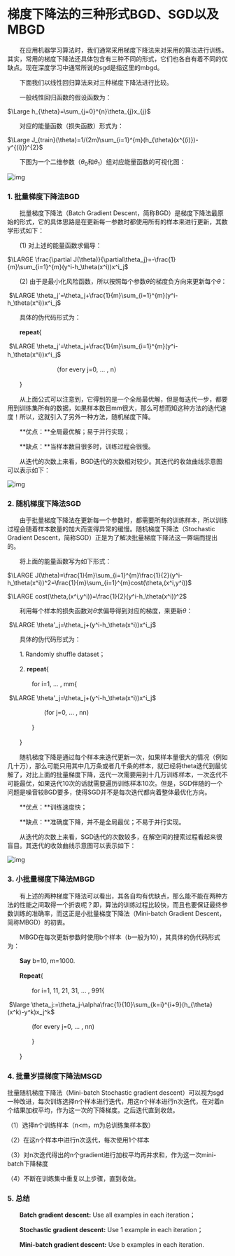 # 梯度下降法的三种形式BGD、SGD以及MBGD

　　在应用机器学习算法时，我们通常采用梯度下降法来对采用的算法进行训练。其实，常用的梯度下降法还具体包含有三种不同的形式，它们也各自有着不同的优缺点。现在深度学习中通常所说的sgd是指这里的mbgd。

　　下面我们以线性回归算法来对三种梯度下降法进行比较。

　　一般线性回归函数的假设函数为：

$\Large h_{\theta}=\sum_{j=0}^{n}\theta_{j}x_{j}$

　　对应的能量函数（损失函数）形式为：

$\Large J_{train}(\theta)=1/(2m)\sum_{i=1}^{m}(h_{\theta}(x^{(i)})-y^{(i)})^{2}$

　　下图为一个二维参数（$\theta_0$和$\theta_1$）组对应能量函数的可视化图：

![img](./picture/764050-20151230183324042-1022081727.png)

### 1. 批量梯度下降法BGD

 　　批量梯度下降法（Batch Gradient Descent，简称BGD）是梯度下降法最原始的形式，它的具体思路是在更新每一参数时都使用所有的样本来进行更新，其数学形式如下：

　　(1) 对上述的能量函数求偏导：

$\LARGE \frac{\partial J(\theta)}{\partial\theta_j}=-\frac{1}{m}\sum_{i=1}^{m}(y^i-h_\theta(x^i))x^i_j$

　　(2) 由于是最小化风险函数，所以按照每个参数$\theta$的梯度负方向来更新每个$\theta$：

​       $\LARGE \theta_j'=\theta_j+\frac{1}{m}\sum_{i=1}^{m}(y^i-h_\theta(x^i))x^i_j$

　　具体的伪代码形式为：

　　**repeat**{　　

​                              $\LARGE \theta_j'=\theta_j+\frac{1}{m}\sum_{i=1}^{m}(y^i-h_\theta(x^i))x^i_j$　　

　　　　　　　　（for every j=0, ... , n）

　　}

　　从上面公式可以注意到，它得到的是一个全局最优解，但是每迭代一步，都要用到训练集所有的数据，如果样本数目mm很大，那么可想而知这种方法的迭代速度！所以，这就引入了另外一种方法，随机梯度下降。

　　**优点：**全局最优解；易于并行实现；

　　**缺点：**当样本数目很多时，训练过程会很慢。

　　从迭代的次数上来看，BGD迭代的次数相对较少。其迭代的收敛曲线示意图可以表示如下：

![img](./picture/764050-20151230190320667-1412088485.png)

### 2. 随机梯度下降法SGD

　　由于批量梯度下降法在更新每一个参数时，都需要所有的训练样本，所以训练过程会随着样本数量的加大而变得异常的缓慢。随机梯度下降法（Stochastic Gradient Descent，简称SGD）正是为了解决批量梯度下降法这一弊端而提出的。

　　将上面的能量函数写为如下形式：

$\LARGE J(\theta)=\frac{1}{m}\sum_{i=1}^{m}\frac{1}{2}(y^i-h_\theta(x^i))^2=\frac{1}{m}\sum_{i=1}^{m}cost(\theta,(x^i,y^i))$

$\LARGE  cost(\theta,(x^i,y^i))=\frac{1}{2}(y^i-h_\theta(x^i))^2$

　　利用每个样本的损失函数对$\theta$求偏导得到对应的梯度，来更新$\theta$：

​       $\LARGE \theta'_j=\theta_j+(y^i-h_\theta(x^i))x^i_j$

　　具体的伪代码形式为：

  　　1. Randomly shuffle dataset；

  　　2. **repeat**{

　　　　for i=1, ... , mm{

​			$\LARGE \theta'_j=\theta_j+(y^i-h_\theta(x^i))x^i_j$

 　　　　　　(for j=0, ... , nn)

　　　　}

　　}

　　随机梯度下降是通过每个样本来迭代更新一次，如果样本量很大的情况（例如几十万），那么可能只用其中几万条或者几千条的样本，就已经将theta迭代到最优解了，对比上面的批量梯度下降，迭代一次需要用到十几万训练样本，一次迭代不可能最优，如果迭代10次的话就需要遍历训练样本10次。但是，SGD伴随的一个问题是噪音较BGD要多，使得SGD并不是每次迭代都向着整体最优化方向。

　　**优点：**训练速度快；

　　**缺点：**准确度下降，并不是全局最优；不易于并行实现。

　　从迭代的次数上来看，SGD迭代的次数较多，在解空间的搜索过程看起来很盲目。其迭代的收敛曲线示意图可以表示如下：

![img](./picture/764050-20151230193523495-665207012.png)

### 3. 小批量梯度下降法MBGD

　　有上述的两种梯度下降法可以看出，其各自均有优缺点，那么能不能在两种方法的性能之间取得一个折衷呢？即，算法的训练过程比较快，而且也要保证最终参数训练的准确率，而这正是小批量梯度下降法（Mini-batch Gradient Descent，简称MBGD）的初衷。

　　MBGD在每次更新参数时使用b个样本（b一般为10），其具体的伪代码形式为：

　　**Say** b=10, m=1000.

　　**Repeat**{

　　　　for i=1, 11, 21, 31, ... , 991{

​               $\large \theta_j:=\theta_j-\alpha\frac{1}{10}\sum_{k=i}^{i+9}(h_{\theta}(x^k)-y^k)x_j^k$ 

　　　　(for every j=0, ... , nn)

　　　　}

　　}

### 4. 批量岁提梯度下降法MSGD

批量随机梯度下降法（Mini-batch  Stochastic gradient descent）可以视为sgd一种改进，每次训练选择n个样本进行迭代，用这n个样本进行n次迭代，在对着n个结果加权平均，作为这一次的下降梯度。之后迭代直到收敛。

（1）选择n个训练样本（n<m，m为总训练集样本数）

（2）在这n个样本中进行n次迭代，每次使用1个样本

（3）对n次迭代得出的n个gradient进行加权平均再并求和，作为这一次mini-batch下降梯度

（4）不断在训练集中重复以上步骤，直到收敛。



### 5. 总结

　　**Batch gradient descent:** Use all examples in each iteration；

　　**Stochastic gradient descent:** Use 1 example in each iteration；

　　**Mini-batch gradient descent:** Use b examples in each iteration.